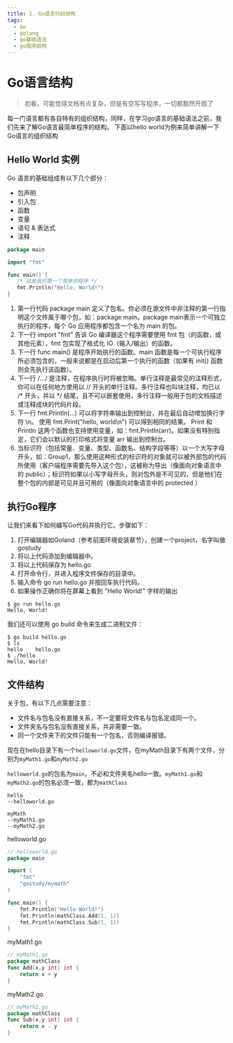 ```yaml
---
title: 1. Go语言代码结构
tags:
  - Go
  - golang
  - go基础语法
  - go程序结构
---
```


# **Go语言结构**

> 初看，可能觉得文档有点复杂，但是有空写写程序，一切都豁然开朗了

每一门语言都有各自特有的组织结构，同样，在学习go语言的基础语法之前，我们先来了解Go语言最简单程序的结构。
下面以hello world为例来简单讲解一下Go语言的组织结构

## **Hello World 实例**
Go 语言的基础组成有以下几个部分：
- 包声明
- 引入包
- 函数
- 变量
- 语句 & 表达式
- 注释
```go
package main

import "fmt"

func main() {
   /* 这是我的第一个简单的程序 */
   fmt.Println("Hello, World!")
}
```
1. 第一行代码 package main 定义了包名。你必须在源文件中非注释的第一行指明这个文件属于哪个包，如：package main。package main表示一个可独立执行的程序，每个 Go 应用程序都包含一个名为 main 的包。
2. 下一行 import "fmt" 告诉 Go 编译器这个程序需要使用 fmt 包（的函数，或其他元素），fmt 包实现了格式化 IO（输入/输出）的函数。
3. 下一行 func main() 是程序开始执行的函数。main 函数是每一个可执行程序所必须包含的，一般来说都是在启动后第一个执行的函数（如果有 init() 函数则会先执行该函数）。
4. 下一行 /*...*/ 是注释，在程序执行时将被忽略。单行注释是最常见的注释形式，你可以在任何地方使用以 // 开头的单行注释。多行注释也叫块注释，均已以 /* 开头，并以 */ 结尾，且不可以嵌套使用，多行注释一般用于包的文档描述或注释成块的代码片段。
5. 下一行 fmt.Println(...) 可以将字符串输出到控制台，并在最后自动增加换行字符 \n。
   使用 fmt.Print("hello, world\n") 可以得到相同的结果。
   Print 和 Println 这两个函数也支持使用变量，如：fmt.Println(arr)。如果没有特别指定，它们会以默认的打印格式将变量 arr 输出到控制台。
6. 当标识符（包括常量、变量、类型、函数名、结构字段等等）以一个大写字母开头，如：Group1，那么使用这种形式的标识符的对象就可以被外部包的代码所使用（客户端程序需要先导入这个包），这被称为导出（像面向对象语言中的 public）；标识符如果以小写字母开头，则对包外是不可见的，但是他们在整个包的内部是可见并且可用的（像面向对象语言中的 protected ）

## **执行Go程序**
让我们来看下如何编写Go代码并执行它。步骤如下：
1. 打开编辑器如Goland（参考前面环境安装章节），创建一个project，名字叫做gostudy
2. 将以上代码添加到编辑器中。
3. 将以上代码保存为 hello.go
4. 打开命令行，并进入程序文件保存的目录中。
5. 输入命令 go run hello.go 并按回车执行代码。
6. 如果操作正确你将在屏幕上看到 "Hello World!" 字样的输出
```shell
$ go run hello.go
Hello, World!
```
我们还可以使用 go build 命令来生成二进制文件：
```shell
$ go build hello.go 
$ ls
hello    hello.go
$ ./hello 
Hello, World!
```

## **文件结构**
关于包，有以下几点需要注意：
-  文件名与包名没有直接关系，不一定要将文件名与包名定成同一个。
-  文件夹名与包名没有直接关系，并非需要一致。
-  同一个文件夹下的文件只能有一个包名，否则编译报错。

现在在hello目录下有一个`helloworld.go`文件，在myMath目录下有两个文件，分别为`myMath1.go`和`myMath2.go`

`helloworld.go`的包名为`main`，不必和文件夹名hello一致。`myMath1.go`和`myMath2.go`的包名必须一致，都为`mathClass`

```shell
hello
--helloworld.go

myMath
--myMath1.go
--myMath2.go
```

helloworld.go
```go
// helloworld.go
package main

import (
    "fmt"
    "gostudy/mymath"
)

func main() {
    fmt.Println("Hello World!")
    fmt.Println(mathClass.Add(1, 1))
    fmt.Println(mathClass.Sub(1, 1))
}
```

myMath1.go
```go
// myMath1.go
package mathClass
func Add(x,y int) int {
    return x + y
}
```

myMath2.go
```go
// myMath2.go
package mathClass
func Sub(x,y int) int {
    return x - y
}
```


